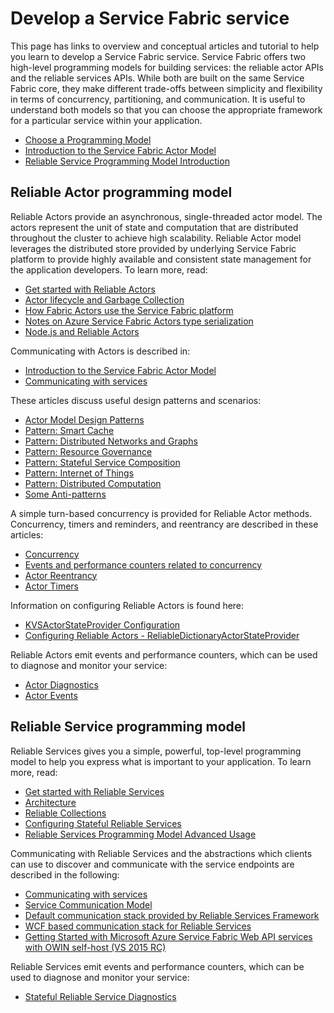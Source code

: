 <properties
   pageTitle="Develop a Service Fabric service | Microsoft Azure"
   description="Conceptual information and tutorials that help you understand how to develop a Service Fabric service using the Reliable Actor or Reliable Services programming models."
   services="service-fabric"
   documentationCenter=".net"
   authors="rwike77"
   manager="timlt"
   editor=""/>

<tags
   ms.service="service-fabric"
   ms.devlang="dotnet"
   ms.topic="article"
   ms.tgt_pltfrm="NA"
   ms.workload="NA"
   ms.date="09/25/2015"
   ms.author="ryanwi"/>

# Develop a Service Fabric service
This page has links to overview and conceptual articles and tutorial to help you learn to develop a Service Fabric service. Service Fabric offers two high-level programming models for building services: the reliable actor APIs and the reliable services APIs. While both are built on the same Service Fabric core, they make different trade-offs between simplicity and flexibility in terms of concurrency, partitioning, and communication. It is useful to understand both models so that you can choose the appropriate framework for a particular service within your application.

- [Choose a Programming Model](service-fabric-choose-framework.md)
- [Introduction to the Service Fabric Actor Model](service-fabric-reliable-actors-introduction.md)
- [Reliable Service Programming Model Introduction](../Service-Fabric/service-fabric-reliable-services-introduction.md)

## Reliable Actor programming model
 Reliable Actors provide an asynchronous, single-threaded actor model. The actors represent the unit of state and computation that are distributed throughout the cluster to achieve high scalability. Reliable Actor model leverages the distributed store provided by underlying Service Fabric platform to provide highly available and consistent state management for the application developers.  To learn more, read:

- [Get started with Reliable Actors](service-fabric-reliable-actors-get-started.md)
- [Actor lifecycle and Garbage Collection](service-fabric-reliable-actors-lifecycle.md)
- [How Fabric Actors use the Service Fabric platform](service-fabric-reliable-actors-platform.md)
- [Notes on Azure Service Fabric Actors type serialization](service-fabric-reliable-actors-notes-on-actor-type-serialization.md)
- [Node.js and Reliable Actors](service-fabric-node-and-reliable-actors-an-winning-combination.md)

Communicating with Actors is described in:

- [Introduction to the Service Fabric Actor Model](service-fabric-reliable-actors-introduction.md#actor-communication)
- [Communicating with services](service-fabric-connect-and-communicate-with-services.md)

These articles discuss useful design patterns and scenarios:

- [Actor Model Design Patterns](service-fabric-reliable-actors-patterns-introduction.md)  
- [Pattern: Smart Cache](service-fabric-reliable-actors-pattern-smart-cache.md)
- [Pattern: Distributed Networks and Graphs](service-fabric-reliable-actors-pattern-distributed-networks-and-graphs.md)
- [Pattern: Resource Governance](service-fabric-reliable-actors-pattern-resource-governance.md)
- [Pattern: Stateful Service Composition](service-fabric-reliable-actors-pattern-stateful-service-composition.md)
- [Pattern: Internet of Things](service-fabric-reliable-actors-pattern-internet-of-things.md)
- [Pattern: Distributed Computation](service-fabric-reliable-actors-pattern-distributed-computation.md)
- [Some Anti-patterns](service-fabric-reliable-actors-anti-patterns.md)

A simple turn-based concurrency is provided for Reliable Actor methods. Concurrency, timers and reminders, and reentrancy are described in these articles:

- [Concurrency](service-fabric-reliable-actors-introduction.md#concurrency)
- [Events and performance counters related to concurrency](service-fabric-reliable-actors-diagnostics.md)
- [Actor Reentrancy](service-fabric-reliable-actors-reentrancy.md)
- [Actor Timers](service-fabric-reliable-actors-timers-reminders.md)

Information on configuring Reliable Actors is found here:

- [KVSActorStateProvider Configuration](../Service-Fabric/service-fabric-reliable-actors-KVSActorstateprovider-configuration.md)  
- [Configuring Reliable Actors - ReliableDictionaryActorStateProvider](../service-fabric-reliable-actors-reliabledictionarystateprovider-configuration.md)

Reliable Actors emit events and performance counters, which can be used to diagnose and monitor your service:

- [Actor Diagnostics](service-fabric-reliable-actors-diagnostics.md)
- [Actor Events](service-fabric-reliable-actors-events.md)


## Reliable Service programming model
Reliable Services gives you a simple, powerful, top-level programming model to help you express what is important to your application. To learn more, read:

- [Get started with Reliable Services](service-fabric-reliable-services-quick-start.md)
- [Architecture](service-fabric-reliable-services-platform-architecture.md)
- [Reliable Collections](service-fabric-reliable-services-reliable-collections.md)
- [Configuring Stateful Reliable Services](../Service-Fabric/service-fabric-reliable-services-configuration.md)
- [Reliable Services Programming Model Advanced Usage](../Service-Fabric/service-fabric-reliable-services-advanced-usage.md)

Communicating with Reliable Services and the abstractions which clients can use to discover and communicate with the service endpoints are described in the following:

- [Communicating with services](service-fabric-connect-and-communicate-with-services.md)
- [Service Communication Model](service-fabric-reliable-services-communication.md)
- [Default communication stack provided by Reliable Services Framework](service-fabric-reliable-services-communication-default.md)
- [WCF based communication stack for Reliable Services](service-fabric-reliable-services-communication-wcf.md)
- [Getting Started with Microsoft Azure Service Fabric Web API services with OWIN self-host (VS 2015 RC)](service-fabric-reliable-services-communication-webapi.md)

Reliable Services emit events and performance counters, which can be used to diagnose and monitor your service:

- [Stateful Reliable Service Diagnostics](service-fabric-reliable-services-diagnostics.md)

